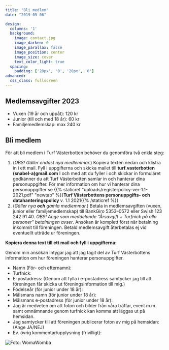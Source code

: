 ```yaml
---
title: "Bli medlem"
date: "2019-05-06"

design:
  columns: '1'
  background:
    image: contact.jpg
    image_darken: 0
    image_parallax: false
    image_position: center
    image_size: cover
    text_color_light: true
  spacing:
    padding: ['20px', '0', '20px', '0']
advanced:
  css_class: fullscreen
---
```


## **Medlemsavgifter 2023**

- Vuxen (19 år och uppåt): 120 kr
- Junior (till och med 18 år): 60 kr
- Familjemedlemskap: max 240 kr

## **Bli medlem**

För att bli medlem i Turf Västerbotten behöver du genomföra två enkla steg:

1. (_OBS! Gäller endast nya medlemmar._) Kopiera texten nedan och klistra in i ett mail. Fyll i uppgifterna och skicka mailet till **turf.vasterbotten (snabel-a)gmail.com** I och med att du fyller i och skickar in formuläret godkänner du att Turf Västerbotten samlar in och hanterar dina personuppgifter. För mer information om hur vi hanterar dina personuppgifter se {{% staticref "uploads/registerpolicy-ver-1.1-2021.pdf" "newtab" %}}**Turf Västerbottens personuppgifts- och datahanteringspolicy** v. 1.1 2021{{% /staticref %}} 
2. (_Gäller nya **och** gamla medlemmar._) Betala in medlemsavgiften (vuxen, junior eller familjemedlemskap) till BankGiro 5353–0572 eller Swish 123 242 91 40. _OBS! Ange som meddelande “Årsavgift + Turfnick på alla personer" betalningen avser_. Ansökan är komplett först när betalning inkommit till föreningen. Betald medlemsavgift återbetalas ej vid eventuellt utträde ur föreningen.

**Kopiera denna text till ett mail och fyll i uppgifterna:**

Genom min ansökan intygar jag att jag tagit del av Turf Västerbottens information om hur föreningen hanterar personuppgifter.

- Namn (För- och efternamn): 
- Turfnick: 
- E-postadress: (Genom att fylla i e-postadress samtycker jag till att föreningen får skicka ut föreningsinformation till mig.) 
- Födelseår (för junior under 18 år): 
- Målsmans namn (för junior under 18 år): 
- Målsmans e-postadress (för junior under 18 år): 
- Jag är medveten om att foton och bilder från våra träffar, event m.m. samt omnämnande genom turfnick kan komma att läggas ut på hemsidan.
- Jag samtycker till att föreningen publicerar foton av mig på hemsidan: (Ange JA/NEJ)
- Ev. övrig kommentar/upplysning (frivilligt):


![](2017-06-11-11.37.33-e1557168816469.jpg "Foto: WomaWomba")